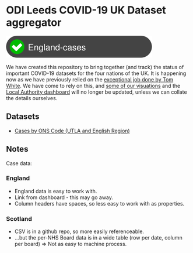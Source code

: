 # ODI Leeds COVID-19 UK Dataset aggregator

![](./badges/England-cases.svg)

We have created this repository to bring together (and track) the status of important COVID-19
datasets for the four nations of the UK. It is happening now as we have previously relied on
the [exceptional job done by Tom White](https://github.com/tomwhite/covid-19-uk-data). We have
come to rely on this, and
[some of our visuations](https://odileeds.github.io/covid-19/LocalAuthorities/hexmap.html) and the
[Local Authority dashboard](https://odileeds.github.io/covid-19/LocalAuthorities/) will no longer
be updated, unless we can collate the details ourselves.

## Datasets

* [Cases by ONS Code (UTLA and English Region)](./data/england-cases.csv)

## Notes

Case data:

### England

* England data is easy to work with.
* Link from dashboard - this may go away.
* Column headers have spaces, so less easy to work with as properties.

### Scotland

* CSV is in a github repo, so more easily referenceable.
* ...but the per-NHS Board data is in a wide table (row per date, column per board) => Not as easy to machine process.
